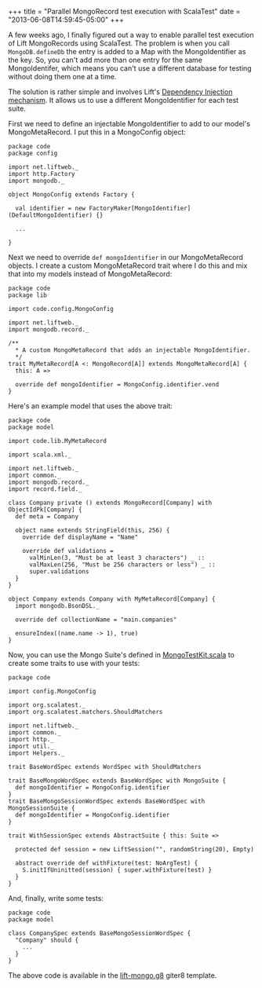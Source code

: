 +++
title = "Parallel MongoRecord test execution with ScalaTest"
date = "2013-06-08T14:59:45-05:00"
+++

A few weeks ago, I finally figured out a way to enable parallel test execution of Lift MongoRecords using ScalaTest. The problem is when you call `MongoDB.defineDb` the entry is added to a Map with the MongoIdentifier as the key. So, you can't add more than one entry for the same MongoIdentifer, which means you can't use a different database for testing without doing them one at a time.

The solution is rather simple and involves Lift's [Dependency Injection mechanism](http://simply.liftweb.net/index-8.2.html#toc-Section-8.2). It allows us to use a different MongoIdentifier for each test suite.

First we need to define an injectable MongoIdentifier to add to our model's MongoMetaRecord. I put this in a MongoConfig object:

    package code
    package config

    import net.liftweb._
    import http.Factory
    import mongodb._

    object MongoConfig extends Factory {

      val identifier = new FactoryMaker[MongoIdentifier](DefaultMongoIdentifier) {}

      ...

    }

Next we need to override `def mongoIdentifier` in our MongoMetaRecord objects. I create a custom MongoMetaRecord trait where I do this and mix that into my models instead of MongoMetaRecord:

    package code
    package lib

    import code.config.MongoConfig

    import net.liftweb._
    import mongodb.record._

    /**
      * A custom MongoMetaRecord that adds an injectable MongoIdentifier.
      */
    trait MyMetaRecord[A <: MongoRecord[A]] extends MongoMetaRecord[A] {
      this: A =>

      override def mongoIdentifier = MongoConfig.identifier.vend
    }

Here's an example model that uses the above trait:

    package code
    package model

    import code.lib.MyMetaRecord

    import scala.xml._

    import net.liftweb._
    import common._
    import mongodb.record._
    import record.field._

    class Company private () extends MongoRecord[Company] with ObjectIdPk[Company] {
      def meta = Company

      object name extends StringField(this, 256) {
        override def displayName = "Name"

        override def validations =
          valMinLen(3, "Must be at least 3 characters") _ ::
          valMaxLen(256, "Must be 256 characters or less") _ ::
          super.validations
      }
    }

    object Company extends Company with MyMetaRecord[Company] {
      import mongodb.BsonDSL._

      override def collectionName = "main.companies"

      ensureIndex((name.name -> 1), true)
    }

Now, you can use the Mongo Suite's defined in [MongoTestKit.scala](https://github.com/eltimn/lift-mongo.g8/blob/master/src/main/g8/src/test/scala/%24package%24/MongoTestKit.scala) to create some traits to use with your tests:

    package code

    import config.MongoConfig

    import org.scalatest._
    import org.scalatest.matchers.ShouldMatchers

    import net.liftweb._
    import common._
    import http._
    import util._
    import Helpers._

    trait BaseWordSpec extends WordSpec with ShouldMatchers

    trait BaseMongoWordSpec extends BaseWordSpec with MongoSuite {
      def mongoIdentifier = MongoConfig.identifier
    }
    trait BaseMongoSessionWordSpec extends BaseWordSpec with MongoSessionSuite {
      def mongoIdentifier = MongoConfig.identifier
    }

    trait WithSessionSpec extends AbstractSuite { this: Suite =>

      protected def session = new LiftSession("", randomString(20), Empty)

      abstract override def withFixture(test: NoArgTest) {
        S.initIfUninitted(session) { super.withFixture(test) }
      }
    }

And, finally, write some tests:

    package code
    package model

    class CompanySpec extends BaseMongoSessionWordSpec {
      "Company" should {
        ...
      }
    }

The above code is available in the [lift-mongo.g8](https://github.com/eltimn/lift-mongo.g8) giter8 template.

